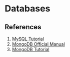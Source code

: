 # Databases

## References
1. [MySQL Tutorial](https://www.mysqltutorial.org/)
2. [MongoDB Official Manual](https://www.mongodb.com/docs/manual/tutorial/getting-started/)
3. [MongoDB Tutorial](https://www.tutorialspoint.com/mongodb/index.htm)
